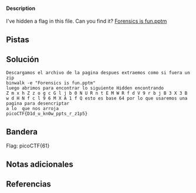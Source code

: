 #### Description

I've hidden a flag in this file. Can you find it? [Forensics is fun.pptm](https://mercury.picoctf.net/static/3944a59474f9f676942282c50b9c3675/Forensics%20is%20fun.pptm)


## Pistas



## Solución

``` 
Descargamos el archivo de la pagina despues extraemos como si fuera un zip 
binwalk -e "Forensics is fun.pptm"
luego abrimos para encontrar lo siguiente Hidden encontrando 
Z m x h Z z o g c G l j b 0 N U R n t E M W R f d V 9 r b j B 3 X 3 B w d H N f c l 9 6 M X A 1 f Q esto es base 64 por lo que usaremos una pagina para desencriptar  
a lo  que nos arroja 
picoCTF{D1d_u_kn0w_ppts_r_z1p5}
```


## Bandera
Flag: picoCTF{61}


## Notas adicionales


## Referencias
